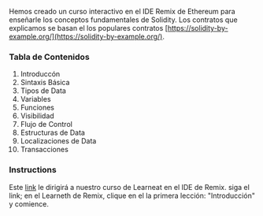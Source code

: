 Hemos creado un curso interactivo en el IDE Remix de Ethereum para enseñarle los conceptos fundamentales de Solidity. Los contratos que explicamos se basan el los populares contratos [https://solidity-by-example.org/](https://solidity-by-example.org/).

### Tabla de Contenidos
1. Introduccón
2. Sintaxis Básica
3. Tipos de Data
4. Variables
5. Funciones
6. Visibilidad
7. Flujo de Control
8. Estructuras de Data
9. Localizaciones de Data
10. Transacciones


### Instructions
Este [link](https://remix.ethereum.org/?#activate=solidityUnitTesting,solidity,LearnEth&call=LearnEth//startTutorial//ethereum/remix-workshops//master//soliditybeginner
) le dirigirá a nuestro curso de Learneat en el IDE de Remix. siga el link; en el Learneth de Remix, clique en el la primera lección: "Introducción" y comience. 